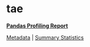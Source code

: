 # tae

[**Pandas Profiling Report**](../docs_sources/profile/tae.html)

[Metadata](metadata.yaml) | [Summary Statistics](summary_stats.csv)

